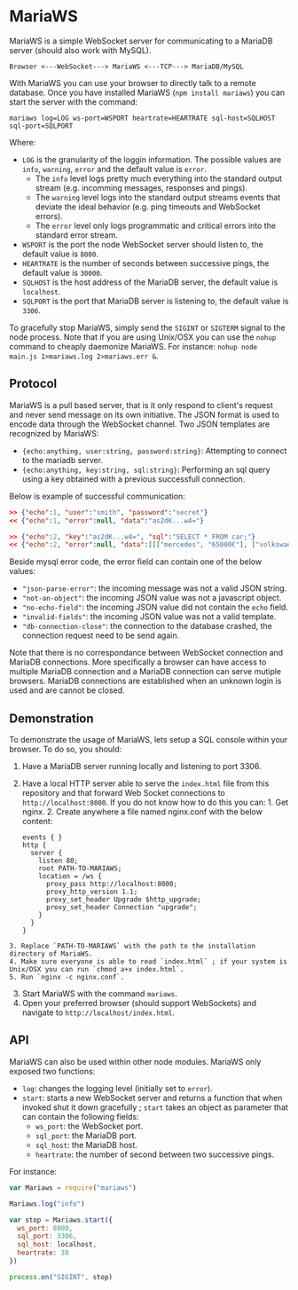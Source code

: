 # MariaWS


MariaWS is a simple WebSocket server for communicating to a MariaDB server (should also work with MySQL).

```Browser <---WebSocket---> MariaWS <---TCP---> MariaDB/MySQL```

With MariaWS you can use your browser to directly talk to a remote database.
Once you have installed MariaWS (`npm install mariaws`) you can start the server with the command:

```shell
mariaws log=LOG ws-port=WSPORT heartrate=HEARTRATE sql-host=SQLHOST sql-port=SQLPORT
```

Where:
  * `LOG` is the granularity of the loggin information. The possible values are `info`, `warning`, `error` and the default value is `error`.
    * The `info` level logs pretty much everything into the standard output stream (e.g. incomming messages, responses and pings).
    * The `warning` level logs into the standard output streams events that deviate the ideal behavior (e.g. ping timeouts and WebSocket errors).
    * The `error` level only logs programmatic and critical errors into the standard error stream.
  * `WSPORT` is the port the node WebSocket server should listen to, the default value is `8000`.
  * `HEARTRATE` is the number of seconds between successive pings, the default value is `30000`.
  * `SQLHOST` is the host address of the MariaDB server, the default value is `localhost`.
  * `SQLPORT` is the port that MariaDB server is listening to, the default value is `3306`.

To gracefully stop MariaWS, simply send the `SIGINT` or `SIGTERM` signal to the node process.
Note that if you are using Unix/OSX you can use the `nohup` command to cheaply daemonize MariaWS. For instance: `nohup node main.js 1>mariaws.log 2>mariaws.err &`.

## Protocol

MariaWS is a pull based server, that is it only respond to client's request and never send message on its own initiative.
The JSON format is used to encode data through the WebSocket channel.
Two JSON templates are recognized by MariaWS:
  * `{echo:anything, user:string, password:string}`: Attempting to connect to the mariadb server.
  * `{echo:anything, key:string, sql:string}`: Performing an sql query using a key obtained with a previous successfull connection.

Below is example of successful communication:
```json
>> {"echo":1, "user":"smith", "password":"secret"}
<< {"echo":1, "error":null, "data":"as2dK...w4="}

>> {"echo":2, "key":"as2dK...w4=", "sql":"SELECT * FROM car;"}
<< {"echo":2, "error":null, "data":[[["mercedes", "65000€"], ["volkswaegen", "25000€"]]]}
```

Beside mysql error code, the error field can contain one of the below values:
  * `"json-parse-error"`: the incoming message was not a valid JSON string.
  * `"not-an-object"`: the incoming JSON value was not a javascript object.
  * `"no-echo-field"`: the incoming JSON value did not contain the `echo` field.
  * `"invalid-fields"`: the incoming JSON value was not a valid template.
  * `"db-connection-close"`: the connection to the database crashed, the connection request need to be send again.

Note that there is no correspondance between WebSocket connection and MariaDB connections.
More specifically a browser can have access to multiple MariaDB connection and a MariaDB connection can serve mutiple browsers.
MariaDB connections are established when an unknown login is used and are cannot be closed.

## Demonstration

To demonstrate the usage of MariaWS, lets setup a SQL console within your browser.
To do so, you should:
  1. Have a MariaDB server running locally and listening to port 3306.
  2. Have a local HTTP server able to serve the `index.html` file from this repository and that forward Web Socket connections to `http://localhost:8000`. If you do not know how to do this you can:
    1. Get nginx.
    2. Create anywhere a file named nginx.conf with the below content:

        ```nginx
        events { }
        http {
          server {
            listen 80;
            root PATH-TO-MARIAWS;
            location = /ws {
              proxy_pass http://localhost:8000;
              proxy_http_version 1.1;
              proxy_set_header Upgrade $http_upgrade;
              proxy_set_header Connection "upgrade";
            }
          }
        }
        ```

    3. Replace `PATH-TO-MARIAWS` with the path to the installation directory of MariaWS.
    4. Make sure everyone is able to read `index.html` ; if your system is Unix/OSX you can run `chmod a+x index.html`.
    5. Run `nginx -c nginx.conf`.
  3. Start MariaWS with the command `mariaws`.
  4. Open your preferred browser (should support WebSockets) and navigate to `http://localhost/index.html`.

## API

MariaWS can also be used within other node modules.
MariaWS only exposed two functions:
  * `log`: changes the logging level (initially set to `error`).
  * `start`: starts a new WebSocket server and returns a function that when invoked shut it down gracefully ; `start` takes an object as parameter that can contain the following fields:
    * `ws_port`: the WebSocket port.
    * `sql_port`: the MariaDB port.
    * `sql_host`: the MariaDB host.
    * `heartrate`: the number of second between two successive pings.

For instance:
```javascript
var Mariaws = require("mariaws")

Mariaws.log("info")

var stop = Mariaws.start({
  ws_port: 8000,
  sql_port: 3306,
  sql_host: localhost,
  heartrate: 30
})

process.on("SIGINT", stop)
```


